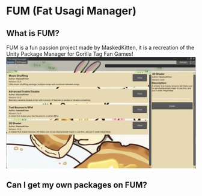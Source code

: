 # FUM (Fat Usagi Manager)
## What is FUM?
FUM is a fun passion project made by MaskedKitten, it is a recreation of the Unity Package Manager for Gorilla Tag Fan Games!
![image_alt](https://github.com/maskedkittencool/FUM/blob/main/FUM.png?raw=true)
## Can I get my own packages on FUM?
